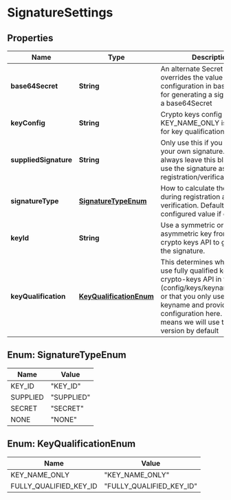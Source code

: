
# SignatureSettings

## Properties
Name | Type | Description | Notes
------------ | ------------- | ------------- | -------------
**base64Secret** | **String** | An alternate Secret key that overrides the value in your configuration in base64. Used for generating a signature with a base64Secret |  [optional]
**keyConfig** | **String** | Crypto keys config name when KEY_NAME_ONLY is supplied for key qualification |  [optional]
**suppliedSignature** | **String** | Only use this if you calculate your own signature. Otherwise always leave this blank! We will use the signature as is for registration/verification |  [optional]
**signatureType** | [**SignatureTypeEnum**](#SignatureTypeEnum) | How to calculate the signature during registration and verification. Defaults to the configured value if omitted | 
**keyId** | **String** | Use a symmetric or asymmetric key from the crypto keys API to generate the signature. |  [optional]
**keyQualification** | [**KeyQualificationEnum**](#KeyQualificationEnum) | This determines whether yoy use fully qualified keyIds of the crypto-keys API in form (config/keys/keyname/version) or that you only use the keyname and provide the configuration here. The later means we will use the latest version by default |  [optional]


<a name="SignatureTypeEnum"></a>
## Enum: SignatureTypeEnum
Name | Value
---- | -----
KEY_ID | &quot;KEY_ID&quot;
SUPPLIED | &quot;SUPPLIED&quot;
SECRET | &quot;SECRET&quot;
NONE | &quot;NONE&quot;


<a name="KeyQualificationEnum"></a>
## Enum: KeyQualificationEnum
Name | Value
---- | -----
KEY_NAME_ONLY | &quot;KEY_NAME_ONLY&quot;
FULLY_QUALIFIED_KEY_ID | &quot;FULLY_QUALIFIED_KEY_ID&quot;



